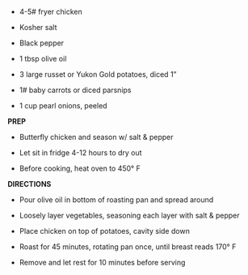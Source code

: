-   4-5# fryer chicken

-   Kosher salt

-   Black pepper

-   1 tbsp olive oil

-   3 large russet or Yukon Gold potatoes, diced 1”

-   1# baby carrots or diced parsnips

-   1 cup pearl onions, peeled

**PREP**

-   Butterfly chicken and season w/ salt & pepper

-   Let sit in fridge 4-12 hours to dry out

-   Before cooking, heat oven to 450° F

**DIRECTIONS**

-   Pour olive oil in bottom of roasting pan and spread around

-   Loosely layer vegetables, seasoning each layer with salt & pepper

-   Place chicken on top of potatoes, cavity side down

-   Roast for 45 minutes, rotating pan once, until breast reads 170° F

-   Remove and let rest for 10 minutes before serving
